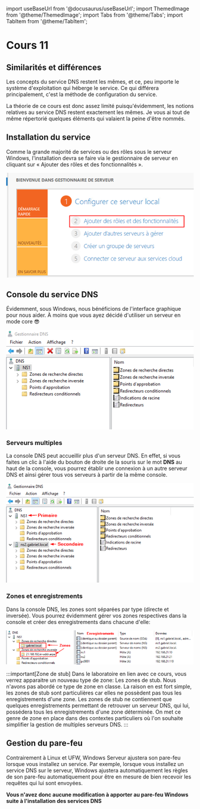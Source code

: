 import useBaseUrl from '@docusaurus/useBaseUrl';
import ThemedImage from '@theme/ThemedImage';
import Tabs from '@theme/Tabs';
import TabItem from '@theme/TabItem';

# Cours 11

## Similarités et différences

Les concepts du service DNS restent les mêmes, et ce, peu importe le système d'exploitation qui héberge le service. Ce qui différera principalement, c'est la méthode de configuration du service.

La théorie de ce cours est donc assez limité puisqu'évidemment, les notions relatives au service DNS restent exactement les mêmes. Je vous ai tout de même répertorié quelques éléments qui valaient la peine d'être nommés.

## Installation du service

Comme la grande majorité de services ou des rôles sous le serveur Windows, l'installation devra se faire via le gestionnaire de serveur en cliquant sur « Ajouter des rôles et des fonctionnalités ».

![RoleFonctionnalites](../Assets/13/AjouterRoleFonctionnalites.png)

## Console du service DNS

Évidemment, sous Windows, nous bénéficions de l'interface graphique pour nous aider. À moins que vous ayez décidé d'utiliser un serveur en mode core 😎

![ConsoleDNSPresentation](../Assets/11/ConsoleDNSPresentation.png)

### Serveurs multiples

La console DNS peut accueillir plus d'un serveur DNS. En effet, si vous faites un clic à l'aide du bouton de droite de la souris sur le mot **DNS** au haut de la console, vous pourrez établir une connexion à un autre serveur DNS et ainsi gérer tous vos serveurs à partir de la même console.

![ConsoleDeuxDNS](../Assets/11/ConsoleDeuxDNS.png)

### Zones et enregistrements

Dans la console DNS, les zones sont séparées par type (directe et inversée). Vous pourrez évidemment gérer vos zones respectives dans la console et créer des enregistrements dans chacune d'elle:

![Enregistrements](../Assets/11/Enregistrements.png)

:::important[Zone de stub]
Dans le laboratoire en lien avec ce cours, vous verrez apparaitre un nouveau type de zone: Les zones de stub. Nous n'avons pas abordé ce type de zone en classe. La raison en est fort simple, les zones de stub sont particulières car elles ne possèdent pas tous les enregistrements d'une zone. Les zones de stub ne contiennent que quelques enregistrements permettant de retrouver un serveur DNS, qui lui, possédera tous les enregistrements d'une zone déterminée. On met ce genre de zone en place dans des contextes particuliers où l'on souhaite simplifier la gestion de multiples serveurs DNS.
:::

## Gestion du pare-feu

Contrairement à Linux et UFW, Windows Serveur ajustera son pare-feu lorsque vous installez un service. Par exemple, lorsque vous installez un service DNS sur le serveur, Windows ajustera automatiquement les règles de son pare-feu automatiquement pour être en mesure de bien recevoir les requêtes qui lui sont envoyées.

**Vous n'avez donc aucune modification à apporter au pare-feu Windows suite à l'installation des services DNS**